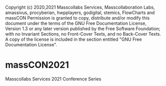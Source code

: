 Copyright (c) 2020,2021 Masscollabs Services, Masscollaboration Labs, amassivus, procyberian, hwpplayers, godigital, stemics, FlowCharts and massCON
Permission is granted to copy, distribute and/or modify this document under the terms of the GNU Free Documentation License, Version 1.3 or any later version published by the Free Software Foundation; with no Invariant Sections, no Front-Cover Texts, and no Back-Cover Texts. A copy of the license is included in the section entitled "GNU Free Documentation License".

# massCON2021

Masscollabs Services 2021 Conference Series